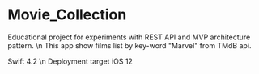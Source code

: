 # Movie_Collection

Educational project for experiments with REST API and MVP architecture pattern. \n
This app show films list by key-word "Marvel" from TMdB api.

Swift 4.2 \n
Deployment target iOS 12
